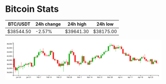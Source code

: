 # Bitcoin Stats

BTC/USDT|24h change|24h high|24h low|
|---|---|---|---|
|$38544.50|-2.57%|$39641.30|$38175.00|

<img src="./chart.svg">
